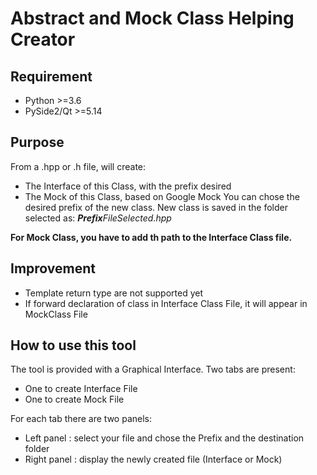 # Abstract and Mock Class Helping Creator

## Requirement
* Python >=3.6
* PySide2/Qt >=5.14


## Purpose
From a .hpp or .h file, will create:
* The Interface of this Class, with the prefix desired
* The Mock of this Class, based on Google Mock
You can chose the desired prefix of the new class.
New class is saved in the folder selected as: ***Prefix**FileSelected.hpp*

**For Mock Class, you have to add th path to the Interface Class file.**

## Improvement
* Template return type are not supported yet
* If forward declaration of class in Interface Class File, it will appear in MockClass File

## How to use this tool
The tool is provided with a Graphical Interface. Two tabs are present:
* One to create Interface File
* One to create Mock File

For each tab there are two panels:
* Left panel : select your file and chose the Prefix and the destination folder
* Right panel : display the newly created file (Interface or Mock)